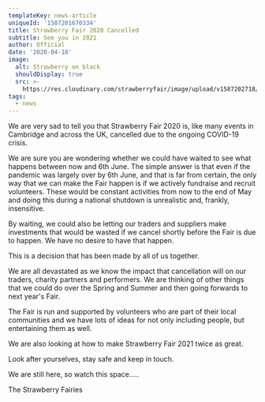 ```yaml
---
templateKey: news-article
uniqueId: '1587201670334'
title: Strawberry Fair 2020 Cancelled
subtitle: See you in 2021
author: Official
date: '2020-04-18'
image:
  alt: Strawberry on black
  shouldDisplay: true
  src: >-
    https://res.cloudinary.com/strawberryfair/image/upload/v1587202718/News/sad-strawberry_ujijoo.jpg
tags:
  - news
---
```

We are very sad to tell you that Strawberry Fair 2020 is, like many events in Cambridge and across the UK, cancelled due to the ongoing COVID-19 crisis.

We are sure you are wondering whether we could have waited to see what happens between now and 6th June. The simple answer is that even if the pandemic was largely over by 6th June, and that is far from certain, the only way that we can make the Fair happen is if we actively fundraise and recruit volunteers. These would be constant activities from now to the end of May and doing this during a national shutdown is unrealistic and, frankly, insensitive.

By waiting, we could also be letting our traders and suppliers make investments that would be wasted if we cancel shortly before the Fair is due to happen. We have no desire to have that happen.

This is a decision that has been made by all of us together.

We are all devastated as we know the impact that cancellation will on our traders, charity partners and performers. We are thinking of other things that we could do over the Spring and Summer and then going forwards to next year's Fair.

The Fair is run and supported by volunteers who are part of their local communities and we have lots of ideas for not only including people, but entertaining them as well.

We are also looking at how to make Strawberry Fair 2021 twice as great.

Look after yourselves, stay safe and keep in touch.

We are still here, so watch this space…..

The Strawberry Fairies
